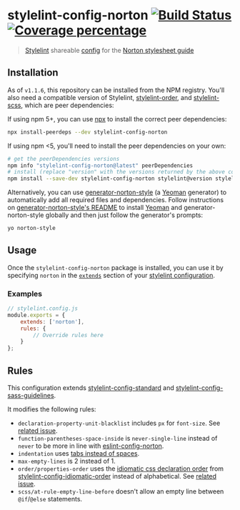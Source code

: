 # stylelint-config-norton [![Build Status][gitlab-ci-image]][gitlab-ci-url] [![Coverage percentage][gitlab-coverage-image]][gitlab-coverage-url]
> [Stylelint](https://github.com/stylelint/stylelint) shareable [config](https://github.com/stylelint/stylelint/blob/master/docs/user-guide/configuration.md) for the [Norton stylesheet guide](https://gitlab.com/wwnorton/style)


## Installation
As of `v1.1.6`, this repository can be installed from the NPM registry. You'll also need a compatible version of Stylelint, [stylelint-order](https://github.com/hudochenkov/stylelint-order), and [stylelint-scss](https://github.com/kristerkari/stylelint-scss), which are peer dependencies:

If using npm 5+, you can use [npx](https://github.com/zkat/npx) to install the correct peer dependencies:
```bash
npx install-peerdeps --dev stylelint-config-norton
```

If using npm <5, you'll need to install the peer dependencies on your own:
```bash
# get the peerDependencies versions
npm info "stylelint-config-norton@latest" peerDependencies
# install (replace "version" with the versions returned by the above command)
npm install --save-dev stylelint-config-norton stylelint@version stylelint-order@version stylelint-scss@version
```

Alternatively, you can use [generator-norton-style](https://gitlab.com/wwnorton/style/generator-norton-style) (a [Yeoman](http://yeoman.io/) generator) to automatically add all required files and dependencies. Follow instructions on [generator-norton-style's README](https://gitlab.com/wwnorton/style/generator-norton-style/blob/master/README.md) to install [Yeoman](http://yeoman.io/) and generator-norton-style globally and then just follow the generator's prompts:

```bash
yo norton-style
```


## Usage
Once the `stylelint-config-norton` package is installed, you can use it by specifying `norton` in the [`extends`](https://github.com/stylelint/stylelint/blob/master/docs/user-guide/configuration.md#extends) section of your [stylelint configuration](https://github.com/stylelint/stylelint/blob/master/docs/user-guide/configuration.md).

### Examples
```js
// stylelint.config.js
module.exports = {
	extends: ['norton'],
	rules: {
		// Override rules here
	}
};
```


## Rules
This configuration extends [stylelint-config-standard](https://github.com/stylelint/stylelint-config-standard) and [stylelint-config-sass-guidelines](https://github.com/bjankord/stylelint-config-sass-guidelines).

It modifies the following rules:

* `declaration-property-unit-blacklist` includes `px` for `font-size`. See [related issue](https://gitlab.com/wwnorton/style/stylelint-config-norton/issues/1).
* `function-parentheses-space-inside` is `never-single-line` instead of `never` to be more in line with [eslint-config-norton](https://gitlab.com/wwnorton/style/eslint-config-norton).
* `indentation` uses [tabs instead of spaces](https://gitlab.com/wwnorton/style/guide/issues/1).
* `max-empty-lines` is 2 instead of 1.
* `order/properties-order` uses the [idiomatic css declaration order](https://github.com/necolas/idiomatic-css#declaration-order) from [stylelint-config-idiomatic-order](https://github.com/ream88/stylelint-config-idiomatic-order) instead of alphabetical. See [related issue](https://gitlab.com/wwnorton/style/stylelint-config-norton/issues/3).
* `scss/at-rule-empty-line-before` doesn't allow an empty line between `@if`/`@else` statements.


[gitlab-ci-image]: https://gitlab.com/wwnorton/style/stylelint-config-norton/badges/master/build.svg
[gitlab-ci-url]: https://gitlab.com/wwnorton/style/stylelint-config-norton/commits/master
[gitlab-coverage-image]: https://gitlab.com/wwnorton/style/stylelint-config-norton/badges/master/coverage.svg
[gitlab-coverage-url]: https://gitlab.com/wwnorton/style/stylelint-config-norton/pipelines
